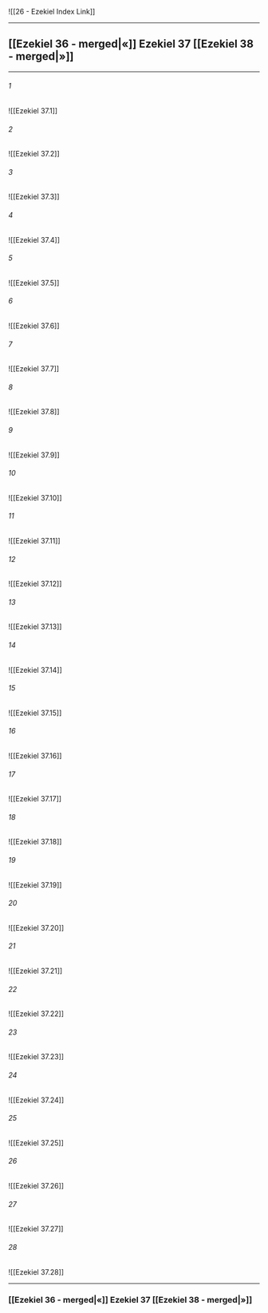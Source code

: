 ![[26 - Ezekiel Index Link]]

---
##  [[Ezekiel 36 - merged|«]] Ezekiel 37 [[Ezekiel 38 - merged|»]]

---

###### 1
![[Ezekiel 37.1]] 

###### 2
![[Ezekiel 37.2]] 

###### 3
![[Ezekiel 37.3]] 

###### 4
![[Ezekiel 37.4]]

###### 5 
![[Ezekiel 37.5]] 

###### 6
![[Ezekiel 37.6]] 

###### 7
![[Ezekiel 37.7]] 

###### 8
![[Ezekiel 37.8]] 

###### 9
![[Ezekiel 37.9]] 

###### 10
![[Ezekiel 37.10]] 

###### 11
![[Ezekiel 37.11]] 

###### 12
![[Ezekiel 37.12]]

###### 13
![[Ezekiel 37.13]] 

###### 14
![[Ezekiel 37.14]] 

###### 15
![[Ezekiel 37.15]]

###### 16
![[Ezekiel 37.16]] 

###### 17
![[Ezekiel 37.17]]

###### 18
![[Ezekiel 37.18]] 

###### 19
![[Ezekiel 37.19]] 

###### 20
![[Ezekiel 37.20]]

###### 21
![[Ezekiel 37.21]] 

###### 22
![[Ezekiel 37.22]] 

###### 23
![[Ezekiel 37.23]]

###### 24
![[Ezekiel 37.24]] 

###### 25
![[Ezekiel 37.25]]

###### 26
![[Ezekiel 37.26]] 

###### 27
![[Ezekiel 37.27]] 

###### 28
![[Ezekiel 37.28]]


---
###  [[Ezekiel 36 - merged|«]] Ezekiel 37 [[Ezekiel 38 - merged|»]]